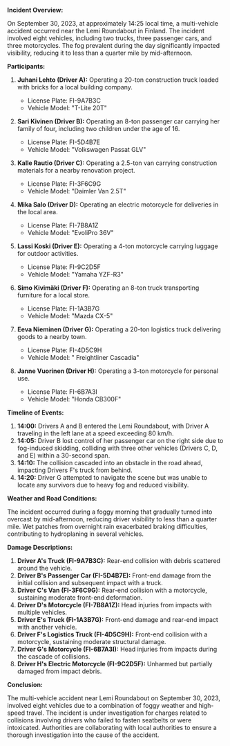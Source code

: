 

**Incident Overview:**

On September 30, 2023, at approximately 14:25 local time, a multi-vehicle accident occurred near the Lemi Roundabout in Finland. The incident involved eight vehicles, including two trucks, three passenger cars, and three motorcycles. The fog prevalent during the day significantly impacted visibility, reducing it to less than a quarter mile by mid-afternoon.

**Participants:**

1. **Juhani Lehto (Driver A):** Operating a 20-ton construction truck loaded with bricks for a local building company.
   - License Plate: FI-9A7B3C
   - Vehicle Model: "T-Lite 20T"

2. **Sari Kivinen (Driver B):** Operating an 8-ton passenger car carrying her family of four, including two children under the age of 16.
   - License Plate: FI-5D4B7E
   - Vehicle Model: "Volkswagen Passat GLV"

3. **Kalle Rautio (Driver C):** Operating a 2.5-ton van carrying construction materials for a nearby renovation project.
   - License Plate: FI-3F6C9G
   - Vehicle Model: "Daimler Van 2.5T"

4. **Mika Salo (Driver D):** Operating an electric motorcycle for deliveries in the local area.
   - License Plate: FI-7B8A1Z
   - Vehicle Model: "EvoliPro 36V"

5. **Lassi Koski (Driver E):** Operating a 4-ton motorcycle carrying luggage for outdoor activities.
   - License Plate: FI-9C2D5F
   - Vehicle Model: "Yamaha YZF-R3"

6. **Simo Kivimäki (Driver F):** Operating an 8-ton truck transporting furniture for a local store.
   - License Plate: FI-1A3B7G
   - Vehicle Model: "Mazda CX-5"

7. **Eeva Nieminen (Driver G):** Operating a 20-ton logistics truck delivering goods to a nearby town.
   - License Plate: FI-4D5C9H
   - Vehicle Model: " Freightliner Cascadia"

8. **Janne Vuorinen (Driver H):** Operating a 3-ton motorcycle for personal use.
   - License Plate: FI-6B7A3I
   - Vehicle Model: "Honda CB300F"

**Timeline of Events:**

1. **14:00:** Drivers A and B entered the Lemi Roundabout, with Driver A traveling in the left lane at a speed exceeding 80 km/h.
2. **14:05:** Driver B lost control of her passenger car on the right side due to fog-induced skidding, colliding with three other vehicles (Drivers C, D, and E) within a 30-second span.
3. **14:10:** The collision cascaded into an obstacle in the road ahead, impacting Drivers F's truck from behind.
4. **14:20:** Driver G attempted to navigate the scene but was unable to locate any survivors due to heavy fog and reduced visibility.

**Weather and Road Conditions:**

The incident occurred during a foggy morning that gradually turned into overcast by mid-afternoon, reducing driver visibility to less than a quarter mile. Wet patches from overnight rain exacerbated braking difficulties, contributing to hydroplaning in several vehicles.

**Damage Descriptions:**

1. **Driver A's Truck (FI-9A7B3C):** Rear-end collision with debris scattered around the vehicle.
2. **Driver B's Passenger Car (FI-5D4B7E):** Front-end damage from the initial collision and subsequent impact with a truck.
3. **Driver C's Van (FI-3F6C9G):** Rear-end collision with a motorcycle, sustaining moderate front-end deformation.
4. **Driver D's Motorcycle (FI-7B8A1Z):** Head injuries from impacts with multiple vehicles.
5. **Driver E's Truck (FI-1A3B7G):** Front-end damage and rear-end impact with another vehicle.
6. **Driver F's Logistics Truck (FI-4D5C9H):** Front-end collision with a motorcycle, sustaining moderate structural damage.
7. **Driver G's Motorcycle (FI-6B7A3I):** Head injuries from impacts during the cascade of collisions.
8. **Driver H's Electric Motorcycle (FI-9C2D5F):** Unharmed but partially damaged from impact debris.

**Conclusion:**

The multi-vehicle accident near Lemi Roundabout on September 30, 2023, involved eight vehicles due to a combination of foggy weather and high-speed travel. The incident is under investigation for charges related to collisions involving drivers who failed to fasten seatbelts or were intoxicated. Authorities are collaborating with local authorities to ensure a thorough investigation into the cause of the accident.